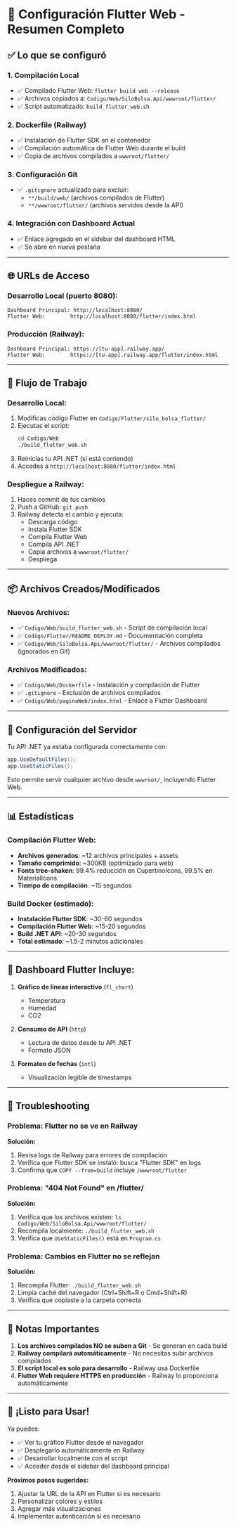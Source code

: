 # 🎯 Configuración Flutter Web - Resumen Completo

## ✅ Lo que se configuró

### 1. **Compilación Local**
- ✅ Compilado Flutter Web: `flutter build web --release`
- ✅ Archivos copiados a: `Codigo/Web/SiloBolsa.Api/wwwroot/flutter/`
- ✅ Script automatizado: `build_flutter_web.sh`

### 2. **Dockerfile (Railway)**
- ✅ Instalación de Flutter SDK en el contenedor
- ✅ Compilación automática de Flutter Web durante el build
- ✅ Copia de archivos compilados a `wwwroot/flutter/`

### 3. **Configuración Git**
- ✅ `.gitignore` actualizado para excluir:
  - `**/build/web/` (archivos compilados de Flutter)
  - `**/wwwroot/flutter/` (archivos servidos desde la API)

### 4. **Integración con Dashboard Actual**
- ✅ Enlace agregado en el sidebar del dashboard HTML
- ✅ Se abre en nueva pestaña

---

## 🌐 URLs de Acceso

### **Desarrollo Local** (puerto 8080):
```
Dashboard Principal: http://localhost:8080/
Flutter Web:        http://localhost:8080/flutter/index.html
```

### **Producción (Railway)**:
```
Dashboard Principal: https://[tu-app].railway.app/
Flutter Web:        https://[tu-app].railway.app/flutter/index.html
```

---

## 🚀 Flujo de Trabajo

### **Desarrollo Local:**
1. Modificas código Flutter en `Codigo/Flutter/silo_bolsa_flutter/`
2. Ejecutas el script:
   ```bash
   cd Codigo/Web
   ./build_flutter_web.sh
   ```
3. Reinicias tu API .NET (si está corriendo)
4. Accedes a `http://localhost:8080/flutter/index.html`

### **Despliegue a Railway:**
1. Haces commit de tus cambios
2. Push a GitHub: `git push`
3. Railway detecta el cambio y ejecuta:
   - Descarga código
   - Instala Flutter SDK
   - Compila Flutter Web
   - Compila API .NET
   - Copia archivos a `wwwroot/flutter/`
   - Despliega

---

## 📦 Archivos Creados/Modificados

### Nuevos Archivos:
- ✅ `Codigo/Web/build_flutter_web.sh` - Script de compilación local
- ✅ `Codigo/Flutter/README_DEPLOY.md` - Documentación completa
- ✅ `Codigo/Web/SiloBolsa.Api/wwwroot/flutter/` - Archivos compilados (ignorados en Git)

### Archivos Modificados:
- ✅ `Codigo/Web/Dockerfile` - Instalación y compilación de Flutter
- ✅ `.gitignore` - Exclusión de archivos compilados
- ✅ `Codigo/Web/paginaWeb/index.html` - Enlace a Flutter Dashboard

---

## 🔧 Configuración del Servidor

Tu API .NET ya estaba configurada correctamente con:
```csharp
app.UseDefaultFiles();
app.UseStaticFiles();
```

Esto permite servir cualquier archivo desde `wwwroot/`, incluyendo Flutter Web.

---

## 📊 Estadísticas

### Compilación Flutter Web:
- **Archivos generados**: ~12 archivos principales + assets
- **Tamaño comprimido**: ~300KB (optimizado para web)
- **Fonts tree-shaken**: 99.4% reducción en CupertinoIcons, 99.5% en MaterialIcons
- **Tiempo de compilación**: ~15 segundos

### Build Docker (estimado):
- **Instalación Flutter SDK**: ~30-60 segundos
- **Compilación Flutter Web**: ~15-20 segundos
- **Build .NET API**: ~20-30 segundos
- **Total estimado**: ~1.5-2 minutos adicionales

---

## 🎨 Dashboard Flutter Incluye:

1. **Gráfico de líneas interactivo** (`fl_chart`)
   - Temperatura
   - Humedad
   - CO2

2. **Consumo de API** (`http`)
   - Lectura de datos desde tu API .NET
   - Formato JSON

3. **Formateo de fechas** (`intl`)
   - Visualización legible de timestamps

---

## 🐛 Troubleshooting

### Problema: Flutter no se ve en Railway
**Solución:**
1. Revisa logs de Railway para errores de compilación
2. Verifica que Flutter SDK se instaló: busca "Flutter SDK" en logs
3. Confirma que `COPY --from=build` incluye `/wwwroot/flutter`

### Problema: "404 Not Found" en /flutter/
**Solución:**
1. Verifica que los archivos existen: `ls Codigo/Web/SiloBolsa.Api/wwwroot/flutter/`
2. Recompila localmente: `./build_flutter_web.sh`
3. Verifica que `UseStaticFiles()` está en `Program.cs`

### Problema: Cambios en Flutter no se reflejan
**Solución:**
1. Recompila Flutter: `./build_flutter_web.sh`
2. Limpia caché del navegador (Ctrl+Shift+R o Cmd+Shift+R)
3. Verifica que copiaste a la carpeta correcta

---

## 📝 Notas Importantes

1. **Los archivos compilados NO se suben a Git** - Se generan en cada build
2. **Railway compilará automáticamente** - No necesitas subir archivos compilados
3. **El script local es solo para desarrollo** - Railway usa Dockerfile
4. **Flutter Web requiere HTTPS en producción** - Railway lo proporciona automáticamente

---

## 🎉 ¡Listo para Usar!

Ya puedes:
- ✅ Ver tu gráfico Flutter desde el navegador
- ✅ Desplegarlo automáticamente en Railway
- ✅ Desarrollar localmente con el script
- ✅ Acceder desde el sidebar del dashboard principal

**Próximos pasos sugeridos:**
1. Ajustar la URL de la API en Flutter si es necesario
2. Personalizar colores y estilos
3. Agregar más visualizaciones
4. Implementar autenticación si es necesario

